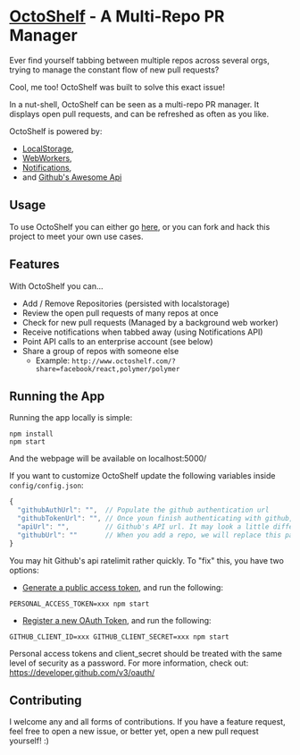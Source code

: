 # [OctoShelf](http://www.octoshelf.com/) - A Multi-Repo PR Manager

Ever find yourself tabbing between multiple repos across several orgs,
trying to manage the constant flow of new pull requests?

Cool, me too! OctoShelf was built to solve this exact issue!

In a nut-shell, OctoShelf can be seen as a multi-repo PR manager. It displays
open pull requests, and can be refreshed as often as you like.

OctoShelf is powered by:

* [LocalStorage](https://developer.mozilla.org/en-US/docs/Web/API/Window/localStorage),
* [WebWorkers](https://developer.mozilla.org/en-US/docs/Web/API/Web_Workers_API),
* [Notifications](https://developer.mozilla.org/en-US/docs/Web/API/notification),
* and [Github's Awesome Api](https://developer.github.com/v3/)

## Usage

To use OctoShelf you can either go [here](http://www.octoshelf.com/),
or you can fork and hack this project to meet your own use cases.

## Features

With OctoShelf you can...

* Add / Remove Repositories (persisted with localstorage)
* Review the open pull requests of many repos at once
* Check for new pull requests (Managed by a background web worker)
* Receive notifications when tabbed away (using Notifications API)
* Point API calls to an enterprise account (see below)
* Share a group of repos with someone else
    * Example: `http://www.octoshelf.com/?share=facebook/react,polymer/polymer`

## Running the App

Running the app locally is simple:

```
npm install
npm start
```

And the webpage will be available on localhost:5000/

If you want to customize OctoShelf update the following variables inside `config/config.json`:

```javascript
{
  "githubAuthUrl": "",  // Populate the github authentication url
  "githubTokenUrl": "", // Once youn finish authenticating with github, we'll hit this url to grab an access token
  "apiUrl": "",         // Github's API url. It may look a little different for enterprise hosts
  "githubUrl": ""       // When you add a repo, we will replace this part with `apiUrl`
}
```

You  may hit Github's api ratelimit rather quickly. To "fix" this, you have two options:

* [Generate a public access token](https://github.com/settings/tokens/new), and run the following:

```
PERSONAL_ACCESS_TOKEN=xxx npm start
```

* [Register a new OAuth Token](https://github.com/settings/applications/new), and run the following:

```
GITHUB_CLIENT_ID=xxx GITHUB_CLIENT_SECRET=xxx npm start
```

Personal access tokens and client_secret should be treated with the same level of security as a password.
For more information, check out: https://developer.github.com/v3/oauth/

## Contributing

I welcome any and all forms of contributions. If you have a feature request, feel
free to open a new issue, or better yet, open a new pull request yourself! :)
